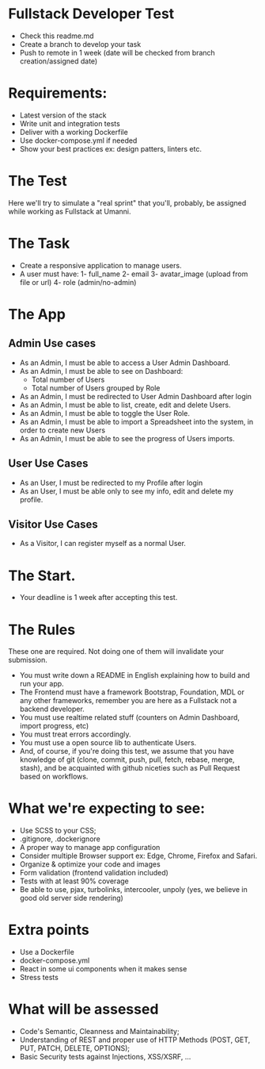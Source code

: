# Fullstack Developer Test

- Check this readme.md
- Create a branch to develop your task
- Push to remote in 1 week (date will be checked from branch creation/assigned date)

# Requirements:

- Latest version of the stack
- Write unit and integration tests
- Deliver with a working Dockerfile
- Use docker-compose.yml if needed
- Show your best practices ex: design patters, linters etc.

# The Test

Here we'll try to simulate a "real sprint" that you'll, probably, be assigned while working as Fullstack at Umanni.

# The Task

- Create a responsive application to manage users.
- A user must have:
  1- full_name
  2- email
  3- avatar_image (upload from file or url)
  4- role (admin/no-admin)

# The App

## Admin Use cases

- As an Admin, I must be able to access a User Admin Dashboard.
- As an Admin, I must be able to see on Dashboard:
  - Total number of Users
  - Total number of Users grouped by Role
- As an Admin, I must be redirected to User Admin Dashboard after login
- As an Admin, I must be able to list, create, edit and delete Users.
- As an Admin, I must be able to toggle the User Role.
- As an Admin, I must be able to import a Spreadsheet into the system, in order to create new Users
- As an Admin, I must be able to see the progress of Users imports.

## User Use Cases

- As an User, I must be redirected to my Profile after login
- As an User, I must be able only to see my info, edit and delete my profile.

## Visitor Use Cases

- As a Visitor, I can register myself as a normal User.

# The Start.

- Your deadline is 1 week after accepting this test.

# The Rules

These one are required. Not doing one of them will invalidate your submission.

- You must write down a README in English explaining how to build and run your app.
- The Frontend must have a framework Bootstrap, Foundation, MDL or any other frameworks, remember you are here as a Fullstack not a backend developer.
- You must use realtime related stuff (counters on Admin Dashboard, import progress, etc)
- You must treat errors accordingly.
- You must use a open source lib to authenticate Users.
- And, of course, if you're doing this test, we assume that you have knowledge of git (clone, commit, push, pull, fetch, rebase, merge, stash), and be acquainted with github niceties such as Pull Request based on workflows.

# What we're expecting to see:

- Use SCSS to your CSS;
- .gitignore, .dockerignore
- A proper way to manage app configuration
- Consider multiple Browser support ex: Edge, Chrome, Firefox and Safari.
- Organize & optimize your code and images
- Form validation (frontend validation included)
- Tests with at least 90% coverage
- Be able to use, pjax, turbolinks, intercooler, unpoly (yes, we believe in good old server side rendering)

# Extra points

- Use a Dockerfile
- docker-compose.yml
- React in some ui components when it makes sense
- Stress tests

# What will be assessed

- Code's Semantic, Cleanness and Maintainability;
- Understanding of REST and proper use of HTTP Methods (POST, GET, PUT, PATCH, DELETE, OPTIONS);
- Basic Security tests against Injections, XSS/XSRF, ...
